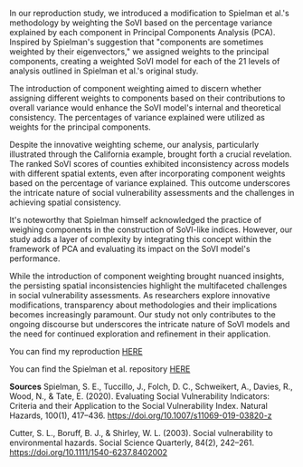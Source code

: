 In our reproduction study, we introduced a modification to Spielman et al.'s methodology by weighting the SoVI based on the percentage variance explained by each component in Principal Components Analysis (PCA). Inspired by Spielman's suggestion that "components are sometimes weighted by their eigenvectors," we assigned weights to the principal components, creating a weighted SoVI model for each of the 21 levels of analysis outlined in Spielman et al.'s original study.

The introduction of component weighting aimed to discern whether assigning different weights to components based on their contributions to overall variance would enhance the SoVI model's internal and theoretical consistency. The percentages of variance explained were utilized as weights for the principal components.

Despite the innovative weighting scheme, our analysis, particularly illustrated through the California example, brought forth a crucial revelation. The ranked SoVI scores of counties exhibited inconsistency across models with different spatial extents, even after incorporating component weights based on the percentage of variance explained. This outcome underscores the intricate nature of social vulnerability assessments and the challenges in achieving spatial consistency.

It's noteworthy that Spielman himself acknowledged the practice of weighing components in the construction of SoVI-like indices. However, our study adds a layer of complexity by integrating this concept within the framework of PCA and evaluating its impact on the SoVI model's performance.

While the introduction of component weighting brought nuanced insights, the persisting spatial inconsistencies highlight the multifaceted challenges in social vulnerability assessments. As researchers explore innovative modifications, transparency about methodologies and their implications becomes increasingly paramount. Our study not only contributes to the ongoing discourse but underscores the intricate nature of SoVI models and the need for continued exploration and refinement in their application.

You can find my reproduction [HERE](https://whprocter.github.io/RPl-Spielman-2020/)

You can find the Spielman et al. repository [HERE](https://github.com/HEGSRR/RPl-Spielman-2020)


**Sources**
Spielman, S. E., Tuccillo, J., Folch, D. C., Schweikert, A., Davies, R., Wood, N., & Tate, E. (2020). Evaluating Social Vulnerability Indicators: Criteria and their Application to the Social Vulnerability Index. Natural Hazards, 100(1), 417–436. https://doi.org/10.1007/s11069-019-03820-z

Cutter, S. L., Boruff, B. J., & Shirley, W. L. (2003). Social vulnerability to environmental hazards. Social Science Quarterly, 84(2), 242–261. https://doi.org/10.1111/1540-6237.8402002

